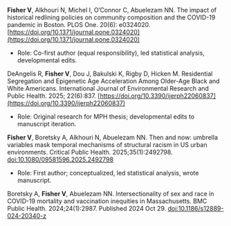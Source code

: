**Fisher V**, Alkhouri N, Michel I, O’Connor C, Abuelezam NN. The impact of historical redlining policies on community composition and the COVID-19 pandemic in Boston. PLOS One. 20(6): e0324020. [https://doi.org/10.1371/journal.pone.0324020](https://doi.org/10.1371/journal.pone.0324020) 
-	Role: Co-first author (equal responsibility), led statistical analysis, developmental edits. 

DeAngelis R, **Fisher V**, Dou J, Bakulski K, Rigby D, Hicken M. Residential Segregation and Epigenetic Age Acceleration Among Older-Age Black and White Americans. International Journal of Environmental Research and Public Health. 2025; 22(6):837. [https://doi.org/10.3390/ijerph22060837](https://doi.org/10.3390/ijerph22060837)
-	Role: Original research for MPH thesis; developmental edits to manuscript iteration.

**Fisher V**, Boretsky A, Alkhouri N, Abuelezam NN. Then and now: umbrella variables mask temporal mechanisms of structural racism in US urban environments. Critical Public Health. 2025;35(1):2492798. [doi:10.1080/09581596.2025.2492798](https://doi.org/10.1080/09581596.2025.2492798)
-	Role: First author; conceptualized, led statistical analysis, wrote manuscript. 

Boretsky A, **Fisher V**, Abuelezam NN. Intersectionality of sex and race in COVID-19 mortality and vaccination inequities in Massachusetts. BMC Public Health. 2024;24(1):2987. Published 2024 Oct 29. [doi:10.1186/s12889-024-20340-z](https://doi.org/10.1186/s12889-024-20340-z)
